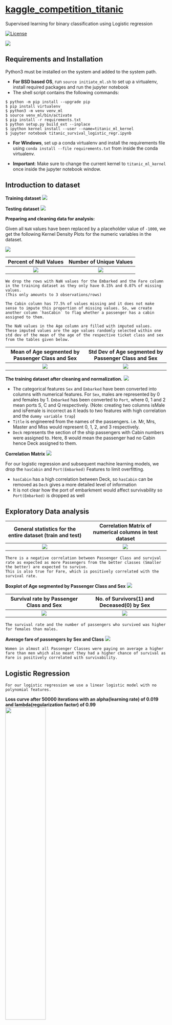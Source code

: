 # <a href='https://www.kaggle.com/c/titanic/overview'>kaggle_competition_titanic </a>
Supervised learning for binary classification using Logistic regression

[![License](https://img.shields.io/badge/License-Apache%202.0-blue.svg)](https://opensource.org/licenses/Apache-2.0)

<img src='img/titanic.jpg'/>

## Requirements and Installation

Python3 must be installed on the system and added to the system path.

- __For BSD based OS__, run  `source initiate_ml.sh` to set up a virtualenv, install required packages and run the jupyter notebook
- The shell script contains the following commands:

```shell
$ python -m pip install --upgrade pip
$ pip install virtualenv
$ python3 -m venv venv_ml
$ source venv_ml/bin/activate
$ pip install -r requirements.txt
$ python setup.py build_ext --inplace
$ ipython kernel install --user --name=titanic_ml_kernel
$ jupyter notebook titanic_survival_logistic_regr.ipynb
```

-   __For Windows__, set up a conda virtualenv and install the requirements file using `conda install --file requirements.txt` from inside the conda virtualenv.

-   __Important__: Make sure to change the current kernel to `titanic_ml_kernel` once inside the jupyter notebook window.

## Introduction to dataset

__Training dataset__
<img src='img/stats/train_dataset.png'/>

__Testing dataset__
<img src='img/stats/test_dataset.png'/>

__Preparing and cleaning data for analysis:__

Given all `NaN` values have been replaced by a placeholder value of `-1000`, we get the following Kernel Density Plots for the numeric variables in the dataset.

<img src='img/stats/kde_nan_values.png' /><br/>

Percent of Null Values           |  Number of Unique Values
:-------------------------------:|:----------------------:
![](img/stats/percent_null.png)  |  ![](img/stats/num_non_null.png)

    We drop the rows with NaN values for the Embarked and the Fare column in the training dataset as they only have 0.15% and 0.07% of missing values.
    (This only amounts to 3 observations/rows)

    The Cabin column has 77.5% of values missing and it does not make sense to impute this proportion of missing values. So, we create another column `hasCabin` to flag whether a passenger has a cabin assigned to them.

    The NaN values in the Age column are filled with imputed values.
    These imputed values are the age values randomly selected within one std dev of the mean of the age of the respective ticket class and sex from the tables given below.

Mean of Age segmented by Passenger Class and Sex  |  Std Dev of Age segmented by Passenger Class and Sex
:-------------------------------:|:----------------------:
![](img/stats/mean_of_age_by_pclass_sex.png)  |  ![](img/stats/std_of_age_by_pclass_sex.png)  |

__The training dataset after cleaning and normalization.__
<img src='img/result/X_feat.png' />
   * The categorical features `Sex` and `Embarked` have been converted into columns with numerical features. For `Sex`, males are represented by 0 and females by 1. `Embarked` has been converted to `Port`, where 0, 1 and 2 mean ports S, C and Q respectively. (Note: creating two columns isMale and isFemale is incorrect as it leads to two features with high correlation and the `dummy variable trap`)
   * `Title` is engineered from the names of the passengers. i.e. Mr, Mrs, Master and Miss would represent 0, 1, 2, and 3 respectively.
   * `Deck` represents the section of the ship passengers with Cabin numbers were assigned to. Here, 8 would mean the passenger had no Cabin hence Deck assigned to them.

__Correlation Matrix__
<img src='img/stats/correl_features.png' />

For our logistic regression and subsequent machine learning models, we drop the `hasCabin` and `Port(Embarked)` Features to limit overfitting.
*   `hasCabin` has a high correlation between Deck, so `hasCabin` can be removed as `Deck` gives a more detailed level of information
*   It is not clear how the port of embarkment would affect survivability so `Port(Embarked)` is dropped as well

## Exploratory Data analysis

General statistics for the entire dataset (train and test)  |  Correlation Matrix of numerical columns in test dataset
:-------------------------------:|:----------------------:
![](img/stats/dataset_description.png)  |  ![](img/stats/correl_matrix.png)  |

    There is a negative correlation between Passenger Class and survival rate as expected as more Passengers from the better classes (Smaller the better) are expected to survive.
    This is also true for Fare, which is positively correlated with the survival rate.

__Boxplot of Age segmented by Passenger Class and Sex__
<img src='img/stats/boxplot_age_pclass_sex.png' />

Survival rate by Passenger Class and Sex  |  No. of Survivors(1) and Deceased(0) by Sex
:-------------------------------:|:----------------------:
![](img/stats/survival_rate_sex_pclass.png)  |  ![](img/stats/num_survived_deceased_sex.png)  |

    The survival rate and the number of passengers who survived was higher for females than males.

__Average fare of passengers by Sex and Class__
<img src='img/stats/avg_fare_by_pclass_sex.png' />

    Women in almost all Passenger Classes were paying on average a higher fare than men which also meant they had a higher chance of survival as Fare is positively correlated with survivability.

## Logistic Regression

    For our logistic regression we use a linear logistic model with no polynomial features.

__Loss curve after 50000 iterations with an alpha(learning rate) of 0.019 and lambda(regularization factor) of 0.99__
<img src='img/result/loss_overtime.png' width="50%"/>

__Final loss and accuracy on test data__
<img src='img/result/loss_accuracy_model.png' />

__Accuracy on test data from Kaggle using a linear logistic model__
<img src='img/submission01.png' />

### Acknowledgements
-   Kaggle dataset available from <https://www.kaggle.com/c/titanic/overview>
-   Utility.py utility function library created from another repository on custom Linear and Logistic regression created from scratch using numpy for calculation and matplotlib for plotting.

